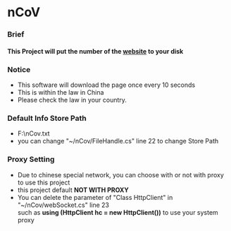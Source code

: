 # nCoV
### Brief
#### This Project will put the number of the [website]("https://ncov.dxy.cn/ncovh5/view/pneumonia_peopleapp") to your disk  

### Notice
- This software will download the page once every 10 seconds
- This is within the law in China 
- Please check the law in your country.

### Default Info Store Path
- F:\nCov.txt
- you can change "~/nCov/FileHandle.cs" line 22 to change Store Path

### Proxy Setting 
- Due to chinese special network, you can choose with or not with proxy to use this project 
- this project default <B>NOT WITH PROXY</B> 
- You can delete the parameter of "Class HttpClient" in "~/nCov/webSocket.cs" line 23  
such as <b>using (HttpClient hc = new HttpClient())</b> to use your system proxy
